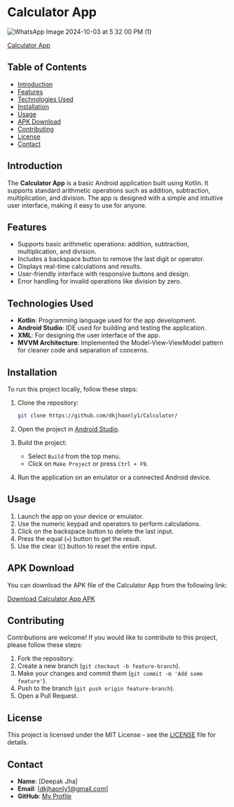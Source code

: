 # Calculator App

![WhatsApp Image 2024-10-03 at 5 32 00 PM (1)](https://github.com/user-attachments/assets/d39d0792-ecf4-4724-8b8a-d181e1016b0e)

[Calculator App](https://drive.google.com/file/d/14rwQgjdt30zZ4iPrKRm_s9vL6cTIvR-z/view?usp=sharing)

## Table of Contents
- [Introduction](#introduction)
- [Features](#features)
- [Technologies Used](#technologies-used)
- [Installation](#installation)
- [Usage](#usage)
- [APK Download](#apk-download)
- [Contributing](#contributing)
- [License](#license)
- [Contact](#contact)

## Introduction
The **Calculator App** is a basic Android application built using Kotlin. It supports standard arithmetic operations such as addition, subtraction, multiplication, and division. The app is designed with a simple and intuitive user interface, making it easy to use for anyone.

## Features
- Supports basic arithmetic operations: addition, subtraction, multiplication, and division.
- Includes a backspace button to remove the last digit or operator.
- Displays real-time calculations and results.
- User-friendly interface with responsive buttons and design.
- Error handling for invalid operations like division by zero.

## Technologies Used
- **Kotlin**: Programming language used for the app development.
- **Android Studio**: IDE used for building and testing the application.
- **XML**: For designing the user interface of the app.
- **MVVM Architecture**: Implemented the Model-View-ViewModel pattern for cleaner code and separation of concerns.

## Installation
To run this project locally, follow these steps:

1. Clone the repository:
    ```bash
    git clone https://github.com/dkjhaonly1/Calculator/
    ```

2. Open the project in [Android Studio](https://developer.android.com/studio).

3. Build the project:
    - Select `Build` from the top menu.
    - Click on `Make Project` or press `Ctrl + F9`.

4. Run the application on an emulator or a connected Android device.

## Usage
1. Launch the app on your device or emulator.
2. Use the numeric keypad and operators to perform calculations.
3. Click on the backspace button to delete the last input.
4. Press the equal (`=`) button to get the result.
5. Use the clear (`C`) button to reset the entire input.

## APK Download
You can download the APK file of the Calculator App from the following link:

[Download Calculator App APK](https://drive.google.com/file/d/14sTgX6RxivY-qxP4Gnb6qEVPBTx4_4q4/view?usp=sharing)

## Contributing
Contributions are welcome! If you would like to contribute to this project, please follow these steps:

1. Fork the repository.
2. Create a new branch (`git checkout -b feature-branch`).
3. Make your changes and commit them (`git commit -m 'Add some feature'`).
4. Push to the branch (`git push origin feature-branch`).
5. Open a Pull Request.

## License
This project is licensed under the MIT License - see the [LICENSE](LICENSE) file for details.

## Contact
- **Name**: [Deepak Jha]
- **Email**: [dkjhaonly1@gmail.com]
- **GitHub**: [My Profile](https://github.com/dkjhaonly1/)
